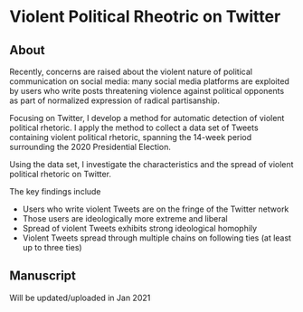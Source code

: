 # Violent Political Rheotric on Twitter


## About

Recently, concerns are raised about the violent nature of political communication on social media: many social media platforms are exploited by users who write posts threatening violence against political opponents as part of normalized expression of radical partisanship. 

Focusing on Twitter, I develop a method for automatic detection of violent political rhetoric. I apply the method to collect a data set of Tweets containing violent political rhetoric, spanning the 14-week period surrounding the 2020 Presidential Election. 

Using the data set, I investigate the characteristics and the spread of violent political rhetoric on Twitter. 

The key findings include 

* Users who write violent Tweets are on the fringe of the Twitter network
* Those users are ideologically more extreme and liberal
* Spread of violent Tweets exhibits strong ideological homophily
* Violent Tweets spread through multiple chains on following ties (at least up to three ties)


## Manuscript

Will be updated/uploaded in Jan 2021

